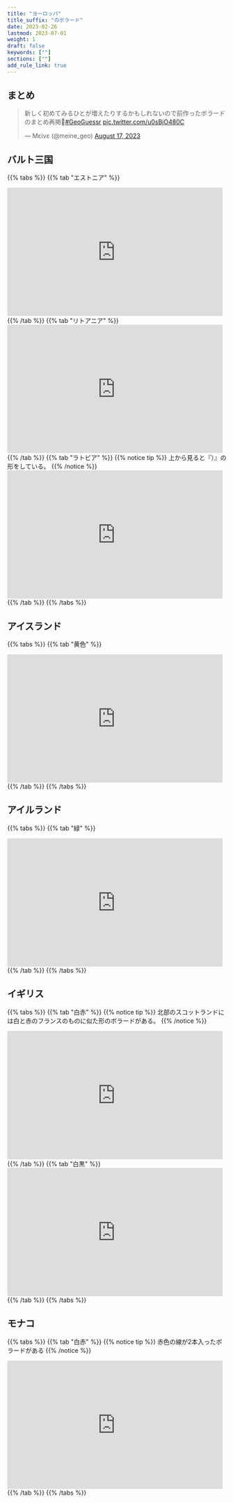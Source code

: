 ```yaml
---
title: "ヨーロッパ"
title_suffix: "のボラード"
date: 2023-02-26
lastmod: 2023-07-01
weight: 1
draft: false
keywords: [""]
sections: [""]
add_rule_link: true
---
```


## まとめ

<div class="googlemap-if">
<blockquote class="twitter-tweet"><p lang="ja" dir="ltr">新しく初めてみるひとが増えたりするかもしれないので前作ったボラードのまとめ再掲🌱<a href="https://twitter.com/hashtag/GeoGuessr?src=hash&amp;ref_src=twsrc%5Etfw">#GeoGuessr</a> <a href="https://t.co/u0sBjO480C">pic.twitter.com/u0sBjO480C</a></p>&mdash; Μείνε (@meine_geo) <a href="https://twitter.com/meine_geo/status/1692145938016747649?ref_src=twsrc%5Etfw">August 17, 2023</a></blockquote> <script async src="https://platform.twitter.com/widgets.js" charset="utf-8"></script>
</div>


## バルト三国

{{% tabs %}}
{{% tab "エストニア" %}}
<div class="googlemap-if">
<iframe src="https://www.google.com/maps/embed?pb=!4v1684548865123!6m8!1m7!1ss2eRa4sqGznaQedLsvXiMQ!2m2!1d59.37685549321069!2d27.89913102016457!3f105.52049170390629!4f-7.112191365266568!5f3.325193203789971" width="495" height="295" style="border:0;" allowfullscreen="" loading="lazy" referrerpolicy="no-referrer-when-downgrade"></iframe>
</div>
{{% /tab %}}
{{% tab "リトアニア" %}}
<div class="googlemap-if">
<iframe src="https://www.google.com/maps/embed?pb=!4v1686241225024!6m8!1m7!1sX2--3B2x0ypd6wvHxwlAEw!2m2!1d55.07419832374426!2d23.88806601016458!3f265.01!4f-19.430000000000007!5f3.325193203789971" width="495" height="295" style="border:0;" allowfullscreen="" loading="lazy" referrerpolicy="no-referrer-when-downgrade"></iframe>
</div>
{{% /tab %}}
{{% tab "ラトビア" %}}
{{% notice tip %}}
上から見ると『）』の形をしている。
{{% /notice %}}
<div class="googlemap-if">
<iframe src="https://www.google.com/maps/embed?pb=!4v1682139184799!6m8!1m7!1sEDwX7_d80I6fYZPEGEwr4Q!2m2!1d57.1598411500236!2d25.66467565188463!3f29.479555750198628!4f-21.68328790100243!5f3.164365768781499" width="495" height="295" style="border:0;" allowfullscreen="" loading="lazy" referrerpolicy="no-referrer-when-downgrade"></iframe>
</div>
{{% /tab %}}
{{% /tabs %}}

## アイスランド

{{% tabs %}}
{{% tab "黄色" %}}
<div class="googlemap-if">
<iframe src="https://www.google.com/maps/embed?pb=!4v1681046956101!6m8!1m7!1sXI7bCDrVgXTsV76DWrdw1g!2m2!1d64.47615465744332!2d-14.49622641512799!3f303.33023648981043!4f-14.483354070616116!5f3.325193203789971" width="495" height="295" style="border:0;" allowfullscreen="" loading="lazy" referrerpolicy="no-referrer-when-downgrade"></iframe>
</div>
{{% /tab %}}
{{% /tabs %}}

## アイルランド

{{% tabs %}}
{{% tab "緑" %}}
<div class="googlemap-if">
<iframe src="https://www.google.com/maps/embed?pb=!4v1680369087645!6m8!1m7!1sQiCyaQB_HjAOCmRmHNhWrw!2m2!1d53.94275825022988!2d-9.105032066273541!3f352.1700259421891!4f-24.077572614485618!5f2.9505292836958805" width="495" height="295" style="border:0;" allowfullscreen="" loading="lazy" referrerpolicy="no-referrer-when-downgrade"></iframe>
</div>
{{% /tab %}}
{{% /tabs %}}

## イギリス

{{% tabs %}}
{{% tab "白赤" %}}
{{% notice tip %}}
北部のスコットランドには白と赤のフランスのものに似た形のボラードがある。
{{% /notice %}}
<div class="googlemap-if">
<iframe src="https://www.google.com/maps/embed?pb=!4v1684320325087!6m8!1m7!1s-XmG1Ud5SwPSJ42bx2yJww!2m2!1d56.259023568906!2d-2.7268946362317!3f243.4400609150221!4f-19.690911157766536!5f2.9046987489043916" width="495" height="295" style="border:0;" allowfullscreen="" loading="lazy" referrerpolicy="no-referrer-when-downgrade"></iframe>
</div>
{{% /tab %}}
{{% tab "白黒" %}}
<div class="googlemap-if">
<iframe src="https://www.google.com/maps/embed?pb=!4v1679667191685!6m8!1m7!1stzUNJgeyhSXxUfcCABuD9A!2m2!1d53.45816716317874!2d-1.169975428590934!3f186.57080581179196!4f-18.171506480954193!5f3.325193203789971" width="495" height="295" style="border:0;" allowfullscreen="" loading="lazy" referrerpolicy="no-referrer-when-downgrade"></iframe>
</div>
{{% /tab %}}
{{% /tabs %}}

## モナコ

{{% tabs %}}
{{% tab "白赤" %}}
{{% notice tip %}}
<span class="quiz">赤</span>色の線が2本入ったボラードがある
{{% /notice %}}
<div class="googlemap-if">
<iframe src="https://www.google.com/maps/embed?pb=!4v1683475286495!6m8!1m7!1s-eKsaO1W_2YrTeXGgsPa4A!2m2!1d43.73436739739547!2d7.419634295240349!3f342.2420025831073!4f-13.168711744452622!5f3.108740985536613" width="495" height="295" style="border:0;" allowfullscreen="" loading="lazy" referrerpolicy="no-referrer-when-downgrade"></iframe>
</div>
{{% /tab %}}
{{% /tabs %}}
